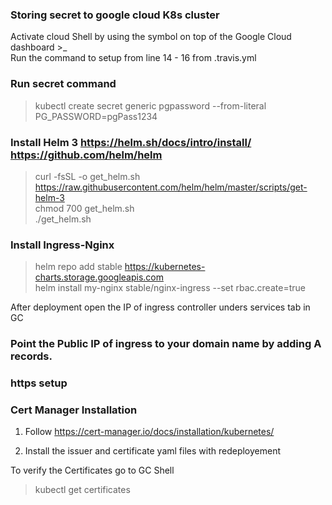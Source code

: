 ### Storing secret to google cloud K8s cluster

Activate cloud Shell by using the symbol on top of the Google Cloud dashboard >_  
Run the command to setup from line 14 - 16 from .travis.yml  

### Run secret command  
>kubectl create secret generic pgpassword --from-literal PG_PASSWORD=pgPass1234  

### Install Helm 3  https://helm.sh/docs/intro/install/  https://github.com/helm/helm  
>curl -fsSL -o get_helm.sh https://raw.githubusercontent.com/helm/helm/master/scripts/get-helm-3  
>chmod 700 get_helm.sh  
>./get_helm.sh  

### Install Ingress-Nginx  
>helm repo add stable https://kubernetes-charts.storage.googleapis.com  
>helm install my-nginx stable/nginx-ingress --set rbac.create=true  

After deployment open the IP of ingress controller unders services tab in GC  

### Point the Public IP of ingress to your domain name by adding A records.  

### https setup

### Cert Manager Installation  
1. Follow https://cert-manager.io/docs/installation/kubernetes/ 

2. Install the issuer and certificate yaml files with redeployement  

To verify the Certificates go to GC Shell  
>kubectl get certificates  


